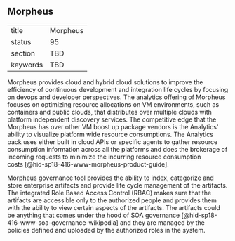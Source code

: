 ## Morpheus


|          |          |
| -------- | -------- |
| title    | Morpheus |
| status   | 95       |
| section  | TBD      |
| keywords | TBD      |




Morpheus provides cloud and hybrid cloud solutions to improve the
efficiency of continuous development and integration life cycles by
focusing on devops and developer perspectives. The analytics offering of
Morpheus focuses on optimizing resource allocations on VM environments,
such as containers and public clouds, that distributes over multiple
clouds with platform independent discovery services. The competitive
edge that the Morpheus has over other VM boost up package vendors is the
Analytics' ability to visualize platform wide resource consumptions. The
Analytics pack uses either built in cloud APIs or specific agents to
gather resource consumption information across all the platforms and
does the brokerage of incoming requests to minimize the incurring
resource consumption costs [@hid-sp18-416-www-morpheus-product-guide].

Morpheus governance tool provides the ability to index, categorize and
store enterprise artifacts and provide life cycle management of the
artifacts. The integrated Role Based Access Control (RBAC) makes sure
that the artifacts are accessible only to the authorized people and
provides them with the ability to view certain aspects of the artifacts.
The artifacts could be anything that comes under the hood of SOA
governance [@hid-sp18-416-www-soa-governance-wikipedia] and they are
managed by the policies defined and uploaded by the authorized roles in
the system.
